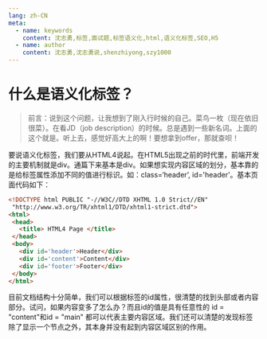 ```yaml
---
lang: zh-CN
meta:
  - name: keywords
    content: 沈志勇,标签,面试题,标签语义化,html,语义化标签,SEO,H5
  - name: author
    content: 沈志勇,沈志勇说,shenzhiyong,szy1000
---
```


# 什么是语义化标签？

> 前言：说到这个问题，让我想到了刚入行时候的自己。菜鸟一枚（现在依旧很菜）。在看JD（job description）的时候。总是遇到一些新名词。上面的这个就是。听上去，感觉好高大上的啊！要想拿到offer，那就查呗！


要说语义化标签，我们要从HTML4说起。在HTML5出现之前的时代里，前端开发的主要机制就是div。通篇下来基本是div。如果想实现内容区域的划分，基本靠的是给标签属性添加不同的值进行标识。如：class=‘header’, id='header'。基本页面代码如下：

```html
<!DOCTYPE html PUBLIC "-//W3C//DTD XHTML 1.0 Strict//EN"
 "http://www.w3.org/TR/xhtml1/DTD/xhtml1-strict.dtd"> 
<html> 
 <head> 
   <title> HTML4 Page </title> 
 </head> 
 <body> 
   <div id='header'>Header</div> 
   <div id='content'>Content</div> 
   <div id='footer'>Footer</div> 
 </body> 
</html>
```
目前文档结构十分简单，我们可以根据标签的id属性，很清楚的找到头部或者内容部分。试问，如果内容变多了怎么办？而且id的值是具有任意性的 id = "content"和id = "main" 都可以代表主要内容区域。我们还可以清楚的发现标签除了显示一个节点之外，其本身并没有起到内容区域区别的作用。

<contact></contact>
